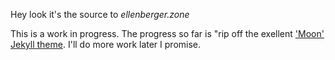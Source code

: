 Hey look it's the source to *ellenberger.zone*

This is a work in progress. The progress so far is "rip off the exellent ['Moon' Jekyll theme](https://taylantatli.github.io/Moon/moon-theme/). I'll do more work later I promise.
